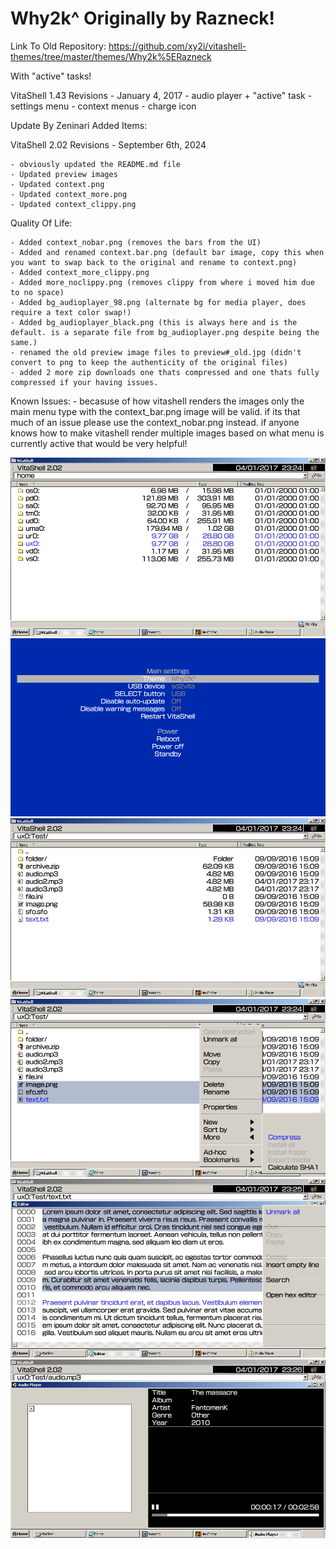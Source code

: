 # Why2k^ Originally by Razneck!

Link To Old Repository: https://github.com/xy2i/vitashell-themes/tree/master/themes/Why2k%5ERazneck

With "active" tasks!

VitaShell 1.43 Revisions - January 4, 2017
	- audio player + "active" task
	- settings menu
	- context menus
	- charge icon

 Update By Zeninari Added Items:

VitaShell 2.02 Revisions - September 6th, 2024

	- obviously updated the README.md file
	- Updated preview images
	- Updated context.png
	- Updated context_more.png
	- Updated context_clippy.png

Quality Of Life:

	- Added context_nobar.png (removes the bars from the UI)
	- Added and renamed context.bar.png (default bar image, copy this when 	you want to swap back to the original and rename to context.png)
	- Added context_more_clippy.png
	- Added more_noclippy.png (removes clippy from where i moved him due to no space)
	- Added bg_audioplayer_98.png (alternate bg for media player, does require a text color swap!)
	- Added bg_audioplayer_black.png (this is always here and is the default. is a separate file from bg_audioplayer.png despite being the 	same.)
	- renamed the old preview image files to preview#_old.jpg (didn't convert to png to keep the authenticity of the original files)
	- added 2 more zip downloads one thats compressed and one thats fully compressed if your having issues.

 Known Issues: 
	 - becasuse of how vitashell renders the images only the main menu type with the context_bar.png image will be valid. if its that much of an issue please use the context_nobar.png instead. if anyone knows how to make vitashell render multiple images based on what menu is currently active that would be very helpful!


![Preview1](https://github.com/Zeninari/Vita-Themes/blob/362c46d2a3dcab37c195951ad5879394aa2f34c4/Why2k%5ERazneck%20Updated%20By%20Zeninari/Preview1.png)
![Preview2](https://github.com/Zeninari/Vita-Themes/blob/e3619fdbbcd4fa733f70182a7ed9c33c7e345eb5/Why2k%5ERazneck%20Updated%20By%20Zeninari/Preview2.png)
![Preview3](https://github.com/Zeninari/Vita-Themes/blob/e3619fdbbcd4fa733f70182a7ed9c33c7e345eb5/Why2k%5ERazneck%20Updated%20By%20Zeninari/preview3.png)
![Preview4](https://github.com/Zeninari/Vita-Themes/blob/e3619fdbbcd4fa733f70182a7ed9c33c7e345eb5/Why2k%5ERazneck%20Updated%20By%20Zeninari/preview4.png)
![Preview5](https://github.com/Zeninari/Vita-Themes/blob/e3619fdbbcd4fa733f70182a7ed9c33c7e345eb5/Why2k%5ERazneck%20Updated%20By%20Zeninari/preview5.png)
![Preview6](https://github.com/Zeninari/Vita-Themes/blob/e3619fdbbcd4fa733f70182a7ed9c33c7e345eb5/Why2k%5ERazneck%20Updated%20By%20Zeninari/preview6.png)
